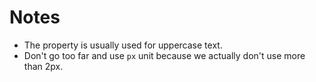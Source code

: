 # Notes

- The property is usually used for uppercase text.
- Don't go too far and use `px` unit because we actually don't use more than 2px.
